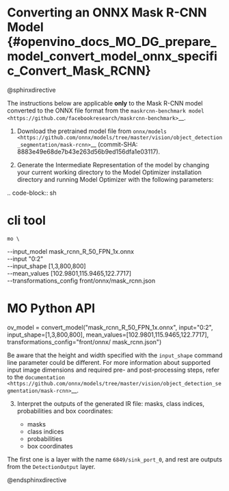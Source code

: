 # Converting an ONNX Mask R-CNN Model {#openvino_docs_MO_DG_prepare_model_convert_model_onnx_specific_Convert_Mask_RCNN}

@sphinxdirective

The instructions below are applicable **only** to the Mask R-CNN model converted to the ONNX file format from the `maskrcnn-benchmark model <https://github.com/facebookresearch/maskrcnn-benchmark>`__.

1. Download the pretrained model file from `onnx/models <https://github.com/onnx/models/tree/master/vision/object_detection_segmentation/mask-rcnn>`__ (commit-SHA: 8883e49e68de7b43e263d56b9ed156dfa1e03117).

2. Generate the Intermediate Representation of the model by changing your current working directory to the Model Optimizer installation directory and running Model Optimizer with the following parameters:

.. code-block:: sh

   # cli tool
    mo \
   --input_model mask_rcnn_R_50_FPN_1x.onnx \
   --input "0:2" \
   --input_shape [1,3,800,800] \
   --mean_values [102.9801,115.9465,122.7717] \
   --transformations_config front/onnx/mask_rcnn.json

   # MO Python API
   ov_model = convert_model("mask_rcnn_R_50_FPN_1x.onnx", input="0:2", input_shape=[1,3,800,800], mean_values=[102.9801,115.9465,122.7717], transformations_config="front/onnx/   mask_rcnn.json")


Be aware that the height and width specified with the ``input_shape`` command line parameter could be different. For more information about supported input image dimensions and required pre- and post-processing steps, refer to the `documentation <https://github.com/onnx/models/tree/master/vision/object_detection_segmentation/mask-rcnn>`__.

3. Interpret the outputs of the generated IR file: masks, class indices, probabilities and box coordinates:

   * masks
   * class indices
   * probabilities
   * box coordinates 

The first one is a layer with the name ``6849/sink_port_0``, and rest are outputs from the ``DetectionOutput`` layer.

@endsphinxdirective
